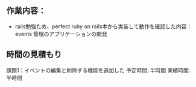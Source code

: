 ## 作業内容：
* rails勉強ため、perfect ruby on rails本から実装して動作を確認した内容：
events 管理のアプリケーションの開発

## 時間の見積もり
課題1：イベントの編集と削除する機能を追加した
予定時間: 半時間
実績時間: 半時間
